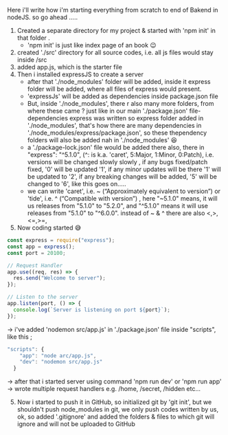 Here i'll write how i'm starting everything from scratch to end of Bakend in nodeJS.
so go ahead .....

1. Created a separate directory for my project & started with 'npm init' in that folder .
   - 'npm init' is just like index page of an book 😉
2. created './src' directory for all source codes, i.e. all js files would stay inside /src
3. added app.js, which is the starter file
4. Then i installed expressJS to create a server
   - after that './node_modules' folder will be added, inside it express folder will be added, where all files of express would present.
   - 'expressJs' will be added as dependencies inside package.json file
   - But, inside './node_modules', there r also many more folders, from where these came ? just like in our main './package.json' file-dependencies express was written so express folder added in './node_modules', that's how there are many dependencies in './node_modules/express/package.json', so these thependency folders will also be added nah in './node_modules' 😆
   - a './package-lock.json' file would be added there also, there in "express": "^5.1.0", (^: is k.a. 'caret', 5:Major, 1:Minor, 0:Patch), i.e. versions will be changed slowly slowly , if any bugs fixed/patch fixed, '0' will be updated '1', if any minor updates will be there '1' will be updated to '2', if any breaking changes will be added, '5' will be changed to '6', like this goes on.....
   - we can write 'caret', i.e. ~ (“Approximately equivalent to version”) or 'tide', i.e. ^ (“Compatible with version”) , here "~5.1.0" means, it will us releases from "5.1.0" to "5.2.0", and "^5.1.0" means it will use releases from "5.1.0" to "^6.0.0". instead of ~ & ^ there are also <,>,<=,>=,
5. Now coding started 😅

```js
const express = require("express");
const app = express();
const port = 20100;

// Request Handler
app.use((req, res) => {
  res.send("Welcome to server");
});

// Listen to the server
app.listen(port, () => {
  console.log(`Server is listening on port ${port}`);
});
```

-> i've added 'nodemon src/app.js' in './package.json' file inside "scripts", like this ;

```js
"scripts": {
    "app": "node arc/app.js",
    "dev": "nodemon src/app.js"
  }
```

-> after that i started server using command 'npm run dev' or 'npm run app'
-> wrote multiple request handlers e.g. /home, /secret, /hidden etc...

5. Now i started to push it in GitHub, so initialized git by 'git init', but we shouldn't push node_modules in git, we only push codes written by us, ok, so added '.gitignore' and added the folders & files to which git will ignore and will not be uploaded to GitHub
